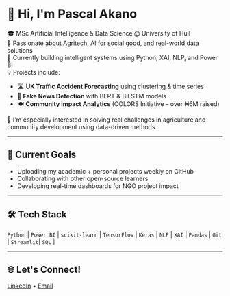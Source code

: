 # 👋 Hi, I'm Pascal Akano

🎓 MSc Artificial Intelligence & Data Science @ University of Hull  
🌾 Passionate about Agritech, AI for social good, and real-world data solutions  
🧠 Currently building intelligent systems using Python, XAI, NLP, and Power BI  
💡 Projects include: 
- 🛣️ **UK Traffic Accident Forecasting** using clustering & time series  
- 📰 **Fake News Detection** with BERT & BiLSTM models  
- 🍽️ **Community Impact Analytics** (COLORS Initiative – over ₦6M raised)

📌 I'm especially interested in solving real challenges in agriculture and community development using data-driven methods.

---

## 🚀 Current Goals
- Uploading my academic + personal projects weekly on GitHub  
- Collaborating with other open-source learners  
- Developing real-time dashboards for NGO project impact

---

## 🛠️ Tech Stack
`Python` | `Power BI` | `scikit-learn` | `TensorFlow` | `Keras` | `NLP` | `XAI` | `Pandas` | `Git` | `Streamlit`| `SQL` |


---

## 🌐 Let's Connect!
[LinkedIn](https://www.linkedin.com/in/Pascal-Akano) • [Email](mailto:ugonnapascal.a@gmail.com)

<!---
Akanopascal/Akanopascal is a ✨ special ✨ repository because its `README.md` (this file) appears on your GitHub profile.
You can click the Preview link to take a look at your changes.
--->
